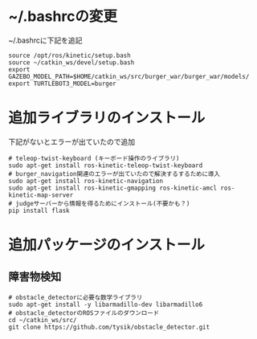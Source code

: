 
# ~/.bashrcの変更

~/.bashrcに下記を追記

```bash:
source /opt/ros/kinetic/setup.bash
source ~/catkin_ws/devel/setup.bash
export GAZEBO_MODEL_PATH=$HOME/catkin_ws/src/burger_war/burger_war/models/
export TURTLEBOT3_MODEL=burger
```

# 追加ライブラリのインストール

下記がないとエラーが出ていたので追加

```bash:
# teleop-twist-keyboard (キーボード操作のライブラリ)
sudo apt-get install ros-kinetic-teleop-twist-keyboard
# burger_navigation関連のエラーが出ていたので解決するするために導入
sudo apt-get install ros-kinetic-navigation
sudo apt-get install ros-kinetic-gmapping ros-kinetic-amcl ros-kinetic-map-server 
# judgeサーバーから情報を得るためにインストール(不要かも？)
pip install flask
```

# 追加パッケージのインストール

## 障害物検知
```bash:
# obstacle_detectorに必要な数学ライブラリ
sudo apt-get install -y libarmadillo-dev libarmadillo6 
# obstacle_detectorのROSファイルのダウンロード
cd ~/catkin_ws/src/
git clone https://github.com/tysik/obstacle_detector.git
```
